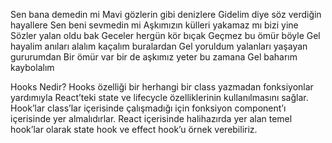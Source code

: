 
Sen bana demedin mi
Mavi gözlerin gibi denizlere
Gidelim diye söz verdiğin hayallere
Sen beni sevmedin mi
Aşkımızın külleri yakamaz mı bizi yine
Sözler yalan oldu bak
Geceler hergün kör bıçak
Geçmez bu ömür böyle
Gel hayalim anıları alalım kaçalım buralardan
Gel yoruldum yalanları yaşayan gururumdan
Bir ömür var bir de aşkımız yeter bu zamana
Gel baharım kaybolalım



Hooks Nedir?
Hooks özelliği bir herhangi bir class yazmadan fonksiyonlar yardımıyla React’teki state ve lifecycle özelliklerinin kullanılmasını sağlar. Hook’lar class’lar içerisinde çalışmadığı için fonksiyon component’ı içerisinde yer almalıdırlar. React içerisinde halihazırda yer alan temel hook’lar olarak state hook ve effect hook’u örnek verebiliriz.